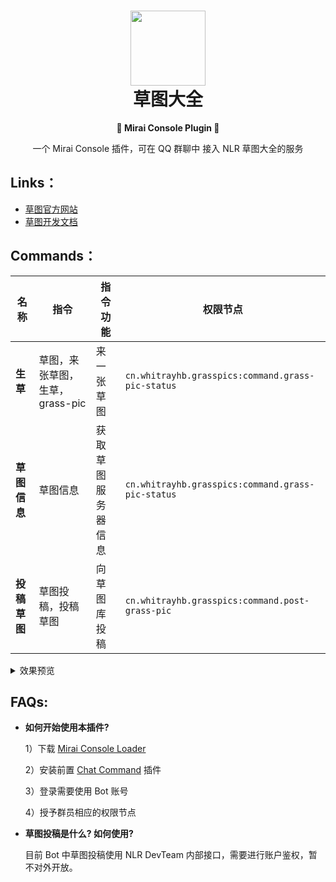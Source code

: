 <h1 align=center><img src="https://asset.simsoft.top/products/grass/icon.webp" width="120px" height="120px"><br>草图大全</h1>
<p align=center><b>🤖 Mirai Console Plugin 🤖</b></p>

<p align=center>一个 Mirai Console 插件，可在 QQ 群聊中 接入 NLR 草图大全的服务</p>

## Links：

- [草图官方网站](https://grass.nlrdev.top)
- [草图开发文档](https://docs.simsoft.top/?doc=grass-dev-doc)

## Commands：

|名称|指令|指令功能|权限节点|
|--|--|--|--|
|**生草**|草图，来张草图，生草，grass-pic|来一张草图|`cn.whitrayhb.grasspics:command.grass-pic-status`|
|**草图信息**|草图信息|获取草图服务器信息|`cn.whitrayhb.grasspics:command.grass-pic-status`|
|**投稿草图**|草图投稿，投稿草图|向草图库投稿|`cn.whitrayhb.grasspics:command.post-grass-pic`|

<details>
  <summary>效果预览</summary>
  <img src="https://imgcdn.simsoft.top/1673953098-53A45BD7-A8F1-4581-BAEE-EBB5A7619A86.jpeg" width="300px">
  <img src="https://imgcdn.simsoft.top/1673953355-2A5D48FE-0C24-46C5-B6B7-139169EFECF5.jpeg" width="300px">
</details>

## FAQs:

- **如何开始使用本插件?**
  
  1）下载 [Mirai Console Loader](//github.com/iTXTech/mirai-console-loader)
  
  2）安装前置 [Chat Command](//github.com/project-mirai/chat-command) 插件
  
  3）登录需要使用 Bot 账号
  
  4）授予群员相应的权限节点
- **草图投稿是什么? 如何使用?**
  
  目前 Bot 中草图投稿使用 NLR DevTeam 内部接口，需要进行账户鉴权，暂不对外开放。
